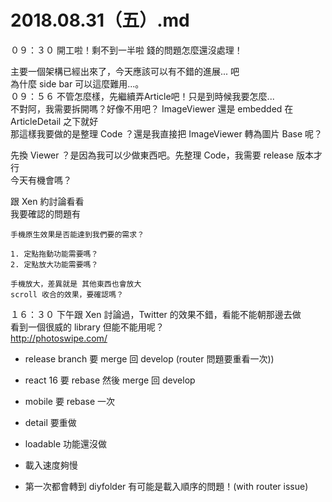 # 2018.08.31（五）.md

０９：３０ 開工啦！剩不到一半啦 錢的問題怎麼還沒處理！  

主要一個架構已經出來了，今天應該可以有不錯的進展... 吧  
為什麼 side bar 可以這麼難用...。  
０９：５６ 不管怎麼樣，先繼續弄Article吧！只是到時候我要怎麼...  
不對阿，我需要拆開嗎？好像不用吧？ ImageViewer 還是 embedded 在 ArticleDetail 之下就好  
那這樣我要做的是整理 Code ？還是我直接把 ImageViewer 轉為圖片 Base 呢？  

先換 Viewer ？是因為我可以少做東西吧。先整理 Code，我需要 release 版本才行  
今天有機會嗎？  

跟 Xen 約討論看看  
我要確認的問題有  
```
手機原生效果是否能達到我們要的需求？

1. 定點拖動功能需要嗎？
2. 定點放大功能需要嗎？

手機放大，差異就是 其他東西也會放大
scroll 收合的效果，要確認嗎？
```

１６：３０ 下午跟 Xen 討論過，Twitter 的效果不錯，看能不能朝那邊去做  
看到一個很威的 library 但能不能用呢？  
http://photoswipe.com/  

 - release branch 要 merge 回 develop (router 問題要重看一次))
 - react 16 要 rebase 然後 merge 回 develop 
 - mobile 要 rebase 一次

 - detail 要重做
 - loadable 功能還沒做
 - 載入速度夠慢
 - 第一次都會轉到 diyfolder 有可能是載入順序的問題！(with router issue)

